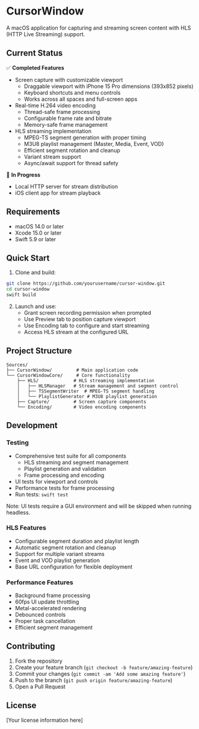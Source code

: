 # CursorWindow

A macOS application for capturing and streaming screen content with HLS (HTTP Live Streaming) support.

## Current Status

✅ **Completed Features**
- Screen capture with customizable viewport
  - Draggable viewport with iPhone 15 Pro dimensions (393x852 pixels)
  - Keyboard shortcuts and menu controls
  - Works across all spaces and full-screen apps
- Real-time H.264 video encoding
  - Thread-safe frame processing
  - Configurable frame rate and bitrate
  - Memory-safe frame management
- HLS streaming implementation
  - MPEG-TS segment generation with proper timing
  - M3U8 playlist management (Master, Media, Event, VOD)
  - Efficient segment rotation and cleanup
  - Variant stream support
  - Async/await support for thread safety

🚧 **In Progress**
- Local HTTP server for stream distribution
- iOS client app for stream playback

## Requirements

- macOS 14.0 or later
- Xcode 15.0 or later
- Swift 5.9 or later

## Quick Start

1. Clone and build:
```bash
git clone https://github.com/yourusername/cursor-window.git
cd cursor-window
swift build
```

2. Launch and use:
   - Grant screen recording permission when prompted
   - Use Preview tab to position capture viewport
   - Use Encoding tab to configure and start streaming
   - Access HLS stream at the configured URL

## Project Structure

```
Sources/
├── CursorWindow/         # Main application code
└── CursorWindowCore/     # Core functionality
    ├── HLS/             # HLS streaming implementation
    │   ├── HLSManager   # Stream management and segment control
    │   ├── TSSegmentWriter  # MPEG-TS segment handling
    │   └── PlaylistGenerator # M3U8 playlist generation
    ├── Capture/         # Screen capture components
    └── Encoding/        # Video encoding components
```

## Development

### Testing
- Comprehensive test suite for all components
  - HLS streaming and segment management
  - Playlist generation and validation
  - Frame processing and encoding
- UI tests for viewport and controls
- Performance tests for frame processing
- Run tests: `swift test`

Note: UI tests require a GUI environment and will be skipped when running headless.

### HLS Features
- Configurable segment duration and playlist length
- Automatic segment rotation and cleanup
- Support for multiple variant streams
- Event and VOD playlist generation
- Base URL configuration for flexible deployment

### Performance Features
- Background frame processing
- 60fps UI update throttling
- Metal-accelerated rendering
- Debounced controls
- Proper task cancellation
- Efficient segment management

## Contributing

1. Fork the repository
2. Create your feature branch (`git checkout -b feature/amazing-feature`)
3. Commit your changes (`git commit -am 'Add some amazing feature'`)
4. Push to the branch (`git push origin feature/amazing-feature`)
5. Open a Pull Request

## License

[Your license information here]
